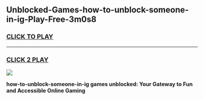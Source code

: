
## Unblocked-Games-how-to-unblock-someone-in-ig-Play-Free-3m0s8
<h3>
<a href="https://premium76.site?title=how-to-unblock-someone-in-ig&ref=23A">CLICK TO PLAY</a></h3>
<hr>

<h3>
<a href="https://premium76.site?title=how-to-unblock-someone-in-ig&ref=23A">CLICK 2 PLAY</a>
  
</h3>

<a href="https://premium76.site?title=how-to-unblock-someone-in-ig&ref=23A"><img src="https://clearcache.store/games.png"></a>


**how-to-unblock-someone-in-ig games unblocked: Your Gateway to Fun and Accessible Online Gaming**
